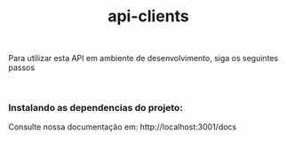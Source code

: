 <h1 align="center"> api-clients </h1>

<br>

Para utilizar esta API em ambiente de desenvolvimento, siga os seguintes passos

<br>

<h3>Instalando as dependencias do projeto:</h3>

Consulte nossa documentação em: http://localhost:3001/docs